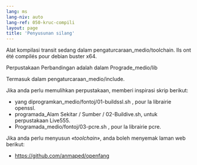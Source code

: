 ```yaml
---
lang: ms
lang-niv: auto
lang-ref: 050-kruc-compili
layout: page
title: 'Penyusunan silang'
---
```



Alat kompilasi transit sedang dalam pengaturcaraan_medio/toolchain.
Ils ont été compilés pour debian buster x64.



Perpustakaan Perbandingan adalah dalam Prograde_medio/lib



Termasuk dalam pengaturcaraan_medio/include.



Jika anda perlu memulihkan perpustakaan, memberi inspirasi skrip berikut:
* yang diprogramkan_medio/fontoj/01-buildssl.sh , pour la librairie openssl.
* programada_Alam Sekitar / Sumber / 02-Buildive.sh, untuk perpustakaan Live555.
* Programada_medio/fontoj/03-pcre.sh , pour la librairie pcre.




Jika anda perlu menyusun _«toolchain»_, anda boleh menyemak laman web berikut:
 * https://github.com/anmaped/openfang
